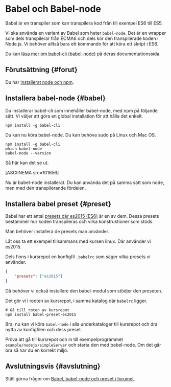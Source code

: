 ---
...
Babel och Babel-node
==================================

Babel är en transpiler som kan transpilera kod från till exempel ES6 till ES5.

Vi ska använda en variant av Babel som heter `babel-node`. Det är en wrapper som dels transpilerar från ECMA6 och dels kör den transpilerade koden i Node.js. Vi behöver alltså bara ett kommando för att köra ett skript i ES6.

Du kan [läsa mer om babel-cli (babel-node)](https://babeljs.io/docs/usage/cli/) på deras documentationssida.



Förutsättning {#forut}
-----------------------------------

Du har [installerat node och npm](labbmiljo/node-och-npm).



Installera babel-node {#babel}
-----------------------------------

Du installerar  babel-cli som innehåller babel-node, med npm på följande sätt. Vi väljer att göra en global installation för att hålla det enkelt.

```text
npm install -g babel-cli
```

Du kan nu köra babel-node. Du kan behöva sudo på Linux och Mac OS.

```text
npm install -g babel-cli
which babel-node
babel-node --version
```

Så här kan det se ut.

[ASCIINEMA src=101656]

Nu är babel-node installerat. Du kan använda det på samma sätt som node, men med den transpilerande fördelen.



Installera babel preset {#preset}
-----------------------------------

Babel har ett antal [presets där es2015 (ES6)](https://babeljs.io/docs/plugins/preset-es2015/) är en av dem. Dessa presets bestämmer hur koden transpileras och vilka konstruktioner som stöds.

Man behöver installera de presets man använder.

Låt oss ta ett exempel tillsammans med kursen linux. Där använder vi es2015.

Dels finns i kursrepot en konfigfil `.babelrc` som säger vilka presets vi använder.

```json
{
    "presets": ["es2015"]
}
```

Då behöver vi också installere den babel-modul som stödjer den preseten.

Det gör vi i rooten av kursrepot, i samma katalog där `babelrc` ligger.

```text
# Gå till roten av kursrepot
npm install babel-preset-es2015
```

Bra, nu kan vi köra `babel-node` i alla underkataloger till kursrepot och dra nytta av konfigfilen och dess preset.

Pröva att gå till kursrepot och in till exempelprogrammet `example/nodejs/simpleServer` och starta den med babel-node. Om det går bra så har du en korrekt miljö.


Avslutningsvis {#avslutning}
--------------------------------------

Ställ gärna frågor om [Babel, babel-node och preset i forumet](t/4353).
